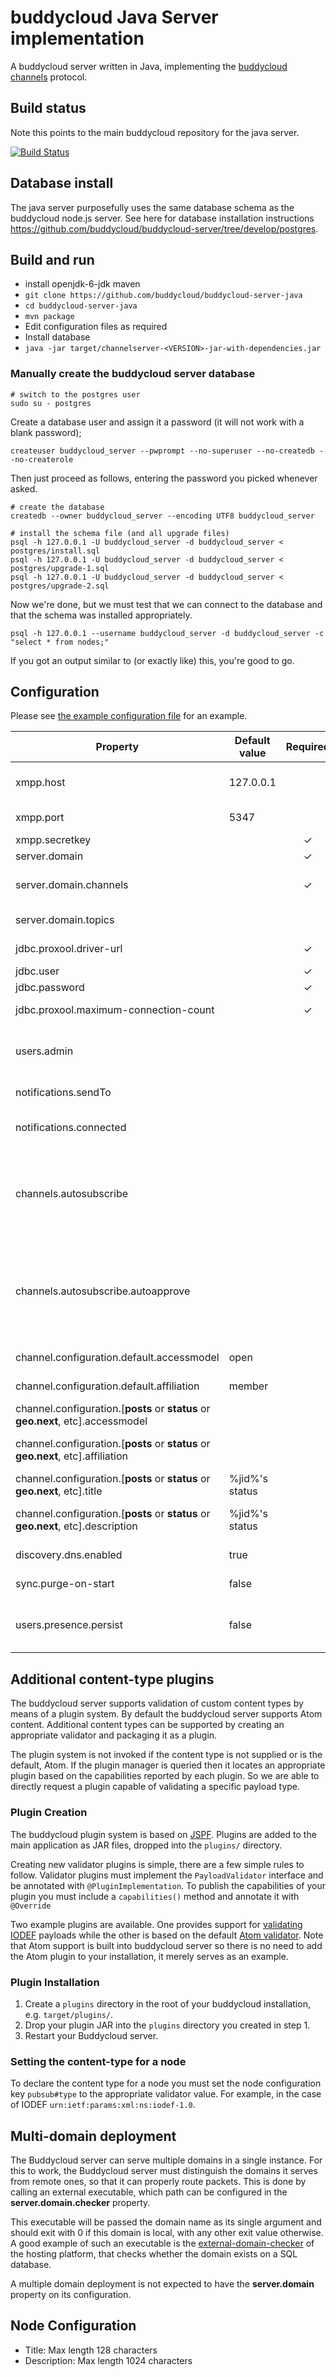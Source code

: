 # buddycloud Java Server implementation

A buddycloud server written in Java, implementing the [buddycloud channels](http://buddycloud.org/) protocol.

## Build status
 
Note this points to the main buddycloud repository for the java server.

[![Build Status](https://travis-ci.org/buddycloud/buddycloud-server-java.png?branch=master)](https://travis-ci.org/buddycloud/buddycloud-server-java)

## Database install

The java server purposefully uses the same database schema as the buddycloud node.js server. See here for database installation instructions https://github.com/buddycloud/buddycloud-server/tree/develop/postgres.

## Build and run

* install openjdk-6-jdk maven
* `git clone https://github.com/buddycloud/buddycloud-server-java`
* `cd buddycloud-server-java`
* `mvn package`
* Edit configuration files as required
* Install database
* `java -jar target/channelserver-<VERSION>-jar-with-dependencies.jar`

### Manually create the buddycloud server database

~~~~ {.bash}
# switch to the postgres user
sudo su - postgres
~~~~

Create a database user and assign it a password (it will not work with a blank password);
~~~~ {.bash}
createuser buddycloud_server --pwprompt --no-superuser --no-createdb --no-createrole
~~~~

Then just proceed as follows, entering the password you picked whenever asked.
~~~~ {.bash}
# create the database
createdb --owner buddycloud_server --encoding UTF8 buddycloud_server

# install the schema file (and all upgrade files)
psql -h 127.0.0.1 -U buddycloud_server -d buddycloud_server < postgres/install.sql
psql -h 127.0.0.1 -U buddycloud_server -d buddycloud_server < postgres/upgrade-1.sql
psql -h 127.0.0.1 -U buddycloud_server -d buddycloud_server < postgres/upgrade-2.sql
~~~~

Now we're done, but we must test that we can connect to the database and that the schema was installed appropriately.
~~~~ {.bash}
psql -h 127.0.0.1 --username buddycloud_server -d buddycloud_server -c "select * from nodes;"
~~~~
If you got an output similar to (or exactly like) this, you're good to go. 

## Configuration 

Please see [the example configuration file](https://github.com/buddycloud/buddycloud-server-java/blob/master/configuration.properties.example) for an example.

| Property                                  | Default value  |  Required  | Description                                   |
| ----------------------------------------- | -------------- | :--------: |---------------------------------------------- |
| xmpp.host                                 |  127.0.0.1     |            | The XMPP server host (IP address or hostname) |
| xmpp.port                                 |  5347          |            | XMPP server component port                    |
| xmpp.secretkey                            |                |      ✓     | Component secret                              |
| server.domain                             |                |      ✓     | XMPP server domain                            |
| server.domain.channels                    |                |      ✓     | Buddycloud server domain / Component address  |
| server.domain.topics                      |                |            | Topics component address                      |
| jdbc.proxool.driver-url                   |                |      ✓     | Database connection string                    |
| jdbc.user                                 |                |      ✓     | Database username                             |
| jdbc.password                             |                |      ✓     | Database password                             |
| jdbc.proxool.maximum-connection-count     |                |      ✓     | Database connection pool size                 |
| users.admin                               |                |            | Admin users (list of jids). Are sent all notifications and are able to see everything in **/firehose** |
| notifications.sendTo                      |                |            | List of JIDs to send event messages to        |
| notifications.connected                   |                |            | Send event of component connecting to XMPP server |
| channels.autosubscribe                    |                |            | A list of channels (local or remote) to which to subscribe new users. Only the base JID is required. __Note:__ channels will not be created - they must already exist
| channels.autosubscribe.autoapprove        |                |            | If any of the 'channels.autosubscribe' channels are private local channels, then whether to automatically approve the user. __Note:__ This will only work on local private channels |
| channel.configuration.default.accessmodel | open           |            | The default access model for new nodes        |
| channel.configuration.default.affiliation | member         |            | The default affiliation for new nodes         |
| channel.configuration.[**posts** or **status** or **geo.next**, etc].accessmodel | | | Override default access model on the node type |
| channel.configuration.[**posts** or **status** or **geo.next**, etc].affiliation | | | Override default affiliation on the node type |
| channel.configuration.[**posts** or **status** or **geo.next**, etc].title       | %jid%'s status  |            | Override default node title on the node type |
| channel.configuration.[**posts** or **status** or **geo.next**, etc].description | %jid%'s status  |            | Override default node description on the node type |
| discovery.dns.enabled                     | true           |            | Allow DNS discovery of other channel servers  |
| sync.purge-on-start                       | false          |            | Purge remote data on server start             |
| users.presence.persist | false | | If **true** then user presence status is stored in the database rather than in memory |

## Additional content-type plugins
The buddycloud server supports validation of custom content types by means of a plugin system. By default the buddycloud server supports Atom content. Additional content types can be supported by creating an appropriate validator and packaging it as a plugin.

The plugin system is not invoked if the content type is not supplied or is the default, Atom. If the plugin manager is queried then it locates an appropriate plugin based on the capabilities reported by each plugin. So we are able to directly request a plugin capable of validating a specific payload type.

### Plugin Creation
The buddycloud plugin system is based on [JSPF](https://code.google.com/p/jspf/). Plugins are added to the main application as JAR files, dropped into the `plugins/` directory.

Creating new validator plugins is simple, there are a few simple rules to follow. Validator plugins must implement the `PayloadValidator` interface and be annotated with `@PluginImplementation`. To publish the capabilities of your plugin you must include a `capabilities()` method and annotate it with `@Override`

Two example plugins are available. One provides support for [validating IODEF](https://github.com/surevine/buddycloud-iodef-validator) payloads while the other is based on the default [Atom validator](https://github.com/surevine/buddycloud-atom-validator). Note that Atom support is built into buddycloud server so there is no need to add the Atom plugin to your installation, it merely serves as an example.

### Plugin Installation
1. Create a `plugins` directory in the root of your buddycloud installation, e.g. `target/plugins/`.
2. Drop your plugin JAR into the `plugins` directory you created in step 1.
3. Restart your Buddycloud server.

### Setting the content-type for a node
To declare the content type for a node you must set the node configuration key `pubsub#type` to the appropriate validator value. For example, in the case of IODEF `urn:ietf:params:xml:ns:iodef-1.0`.

## Multi-domain deployment

The Buddycloud server can serve multiple domains in a single instance. For this to work, the Buddycloud server must distinguish the domains it serves from remote ones, so that it can properly route packets. This is done by calling an external executable, which path can be configured in the **server.domain.checker** property. 

This executable will be passed the domain name as its single argument and should exit with 0 if this domain is local, with any other exit value otherwise. A good example of such an executable is the [external-domain-checker](https://github.com/buddycloud/hosting/blob/develop/external-domain-checker) of the hosting platform, that checks whether the domain exists on a SQL database.

A multiple domain deployment is not expected to have the **server.domain** property on its configuration.

## Node Configuration

* Title: Max length 128 characters
* Description: Max length 1024 characters
